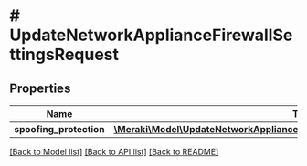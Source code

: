 # # UpdateNetworkApplianceFirewallSettingsRequest

## Properties

Name | Type | Description | Notes
------------ | ------------- | ------------- | -------------
**spoofing_protection** | [**\Meraki\Model\UpdateNetworkApplianceFirewallSettingsRequestSpoofingProtection**](UpdateNetworkApplianceFirewallSettingsRequestSpoofingProtection.md) |  | [optional]

[[Back to Model list]](../../README.md#models) [[Back to API list]](../../README.md#endpoints) [[Back to README]](../../README.md)
